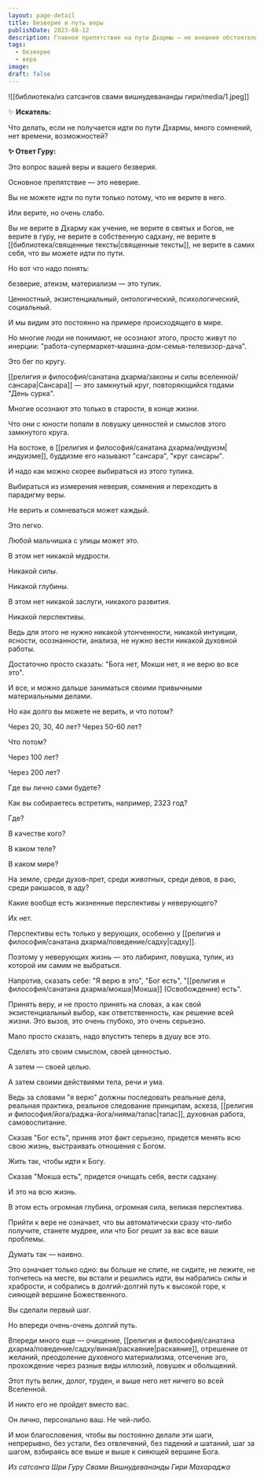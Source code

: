 ```yaml
---
layout: page-detail
title: Безверие и путь веры
publishDate: 2023-08-12
description: Главное препятствие на пути Дхармы — не внешние обстоятельства, а отсутствие веры и внутренние сомнения. Безверие ведёт к тупику и бессмысленности, тогда как осознанный выбор веры становится началом глубокого личного пути, требующего ответственности, практики и постоянного внутреннего роста. Только вера открывает настоящие перспективы и смысл жизни.
tags:
  - безверие
  - вера
image: 
draft: false
---
```

![[библиотека/из сатсангов свами вишнудевананды гири/media/1.jpeg]]

  
 ✨ **Искатель:** 

 Что делать, если не получается идти по пути Дхармы, много сомнений, нет времени, возможностей?

  
**✨ Ответ Гуру:** 

 Это вопрос вашей веры и вашего безверия.

 Основное препятствие — это неверие.

 Вы не можете идти по пути только потому, что не верите в него.

 Или верите, но очень слабо.

 Вы не верите в Дхарму как учение, не верите в святых и богов, не верите в гуру, не верите в собственную садхану, не верите в [[библиотека/священные тексты|священные тексты]], не верите в самих себя, что вы можете идти по пути.

 Но вот что надо понять: 
 
 безверие, атеизм, материализм — это тупик.

 Ценностный, экзистенциальный, онтологический, психологический, социальный.

 И мы видим это постоянно на примере происходящего в мире.

 Но многие люди не понимают, не осознают этого, просто живут по инерции: "работа-супермаркет-машина-дом-семья-телевизор-дача".

 Это бег по кругу.

  
 [[религия и философия/санатана дхарма/законы и силы вселенной/сансара|Сансара]] — это замкнутый круг, повторяющийся годами "День сурка".

 Многие осознают это только в старости, в конце жизни.

 Что они с юности попали в ловушку ценностей и смыслов этого замкнутого круга.

 На востоке, в [[религия и философия/санатана дхарма/индуизм|индуизме]], буддизме его называют "сансара", "круг сансары".

 И надо как можно скорее выбираться из этого тупика.

  
 Выбираться из измерения неверия, сомнения и переходить в парадигму веры.

 Не верить и сомневаться может каждый.

 Это легко.

 Любой мальчишка с улицы может это.

 В этом нет никакой мудрости.

 Никакой силы.

 Никакой глубины.

 В этом нет никакой заслуги, никакого развития.

 Никакой перспективы.

 Ведь для этого не нужно никакой утонченности, никакой интуиции, ясности, осознанности, анализа, не нужно вести никакой духовной работы.

 Достаточно просто сказать: "Бога нет, Мокши нет, я не верю во все это".

 И все, и можно дальше заниматься своими привычными материальными делами.

  
 Но как долго вы можете не верить, и что потом?

 Через 20, 30, 40 лет? Через 50-60 лет?

 Что потом?

 Через 100 лет?

 Через 200 лет?

 Где вы лично сами будете?

 Как вы собираетесь встретить, например, 2323 год?

 Где?

 В качестве кого?

 В каком теле?

 В каком мире?

 На земле, среди духов-прет, среди животных, среди девов, в раю, среди ракшасов, в аду?

 Какие вообще есть жизненные перспективы у неверующего?

 Их нет.

 Перспективы есть только у верующих, особенно у [[религия и философия/санатана дхарма/поведение/садху|садху]].

 Поэтому у неверующих жизнь — это лабиринт, ловушка, тупик, из которой им самим не выбраться.

  
 Напротив, сказать себе: "Я верю в это", "Бог есть", "[[религия и философия/санатана дхарма/мокша|Мокша]] (Освобождение) есть".

 Принять веру, и не просто принять на словах, а как свой экзистенциальный выбор, как ответственность, как решение всей жизни. Это вызов, это очень глубоко, это очень серьезно.

 Мало просто сказать, надо впустить теперь в душу все это.

 Сделать это своим смыслом, своей ценностью.

 А затем — своей целью.

 А затем своими действиями тела, речи и ума.

  
 Ведь за словами "я верю" должны последовать реальные дела, реальная практика, реальное следование принципам, аскеза, [[религия и философия/йога/раджа-йога/нияма/тапас|тапас]], духовная работа, самовоспитание.

 Сказав "Бог есть", приняв этот факт серьезно, придется менять всю свою жизнь, выстраивать отношения с Богом.

 Жить так, чтобы идти к Богу.

 Сказав "Мокша есть", придется очищать себя, вести садхану.

 И это на всю жизнь.

 В этом есть огромная глубина, огромная сила, великая перспектива.

  
 Прийти к вере не означает, что вы автоматически сразу что-либо получите, станете мудрее, или что Бог решит за вас все ваши проблемы.

 Думать так — наивно.

 Это означает только одно: вы больше не спите, не сидите, не лежите, не топчетесь на месте, вы встали и решились идти, вы набрались силы и храбрости, и собрались в долгий-долгий путь к высокой горе, к сияющей вершине Божественного.

 Вы сделали первый шаг.

  
 Но впереди очень-очень долгий путь.

 Впереди много еще — очищение, [[религия и философия/санатана дхарма/поведение/садху/виная/раскаяние|раскаяние]], отрешение от желаний, преодоление духовного материализма, отсечение эго, прохождение через разные виды иллюзий, ловушек и обольщений.

 Этот путь велик, долог, труден, и выше него нет ничего во всей Вселенной.

 И никто его не пройдет вместо вас.

 Он лично, персонально ваш. Не чей-либо.

  
 И мои благословения, чтобы вы постоянно делали эти шаги, непрерывно, без устали, без отвлечений, без падений и шатаний, шаг за шагом, взбираясь все выше и выше к сияющей вершине Бога.

*Из сатсанга Шри Гуру Свами Вишнудевананды Гири Махараджа*
